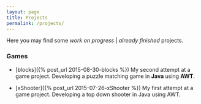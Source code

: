 ```yaml
---
layout: page
title: Projects
permalink: /projects/
---
```

Here you may find some *work on progress* | *already finished* projects.

### Games
* [blocks]({% post_url 2015-08-30-blocks %}) My second attempt at a game project. Developing a puzzle matching game in **Java** using **AWT**.

* [xShooter]({% post_url 2015-07-26-xShooter %}) My first attempt at a game project. Developing a top down shooter in Java using AWT.
